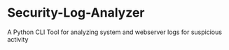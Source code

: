 # Security-Log-Analyzer
A Python CLI Tool for analyzing system and webserver logs for suspicious activity
